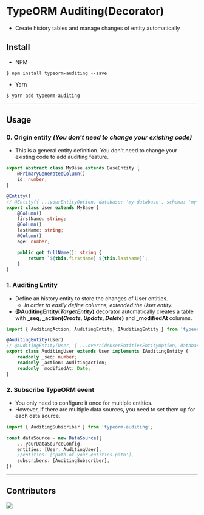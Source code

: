# TypeORM Auditing(Decorator)
- Create history tables and manage changes of entity automatically

## Install
- NPM
```shell
$ npm install typeorm-auditing --save
```

- Yarn
```shell
$ yarn add typeorm-auditing
```

----

## Usage
### 0. Origin entity *(You don't need to change your existing code)*
- This is a general entity definition. You don't need to change your existing code to add auditing feature.
```typescript
export abstract class MyBase extends BaseEntity {
    @PrimaryGeneratedColumn()
    id: number;
}

@Entity()
// @Entity({ ...yourEntityOption, database: 'my-database', schema: 'my-schema' })
export class User extends MyBase {
    @Column()
    firstName: string;
    @Column()
    lastName: string;
    @Column()
    age: number;

    public get fullName(): string {
        return `${this.firstName} ${this.lastName}`;
    }
}
```

### 1. Auditing Entity
- Define an history entity to store the changes of User entities.
  - *In order to easily define columns, extended the User entity.*
- **@AuditingEntity(*TargetEntity*)** decorator automatically creates a table with **_seq**, **_action(*Create, Update, Delete*)** and **_modifiedAt** columns.
```typescript
import { AuditingAction, AuditingEntity, IAuditingEntity } from 'typeorm-auditing'; 

@AuditingEntity(User)
// @AuditingEntity(User, { ...overrideUserEntitiesEntityOption, database: 'my-database', schema: 'my-schema' })
export class AuditingUser extends User implements IAuditingEntity {
    readonly _seq: number;
    readonly _action: AuditingAction;
    readonly _modifiedAt: Date;
}
```

### 2. Subscribe TypeORM event
- You only need to configure it once for multiple entities.
- However, if there are multiple data sources, you need to set them up for each data source.
```typescript
import { AuditingSubscriber } from 'typeorm-auditing';

const dataSource = new DataSource({
    ...yourDataSourceConfig,
    entities: [User, AuditingUser],
    //entities: ['path-of-your-entities-path'],
    subscribers: [AuditingSubscriber],
})
```

----

## Contributors
<a href="https://github.com/kibae/typeorm-auditing/graphs/contributors">
  <img src="https://contrib.rocks/image?repo=kibae/typeorm-auditing" />
</a>

